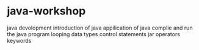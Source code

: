 # java-workshop
java devolopment
introduction of java 
appilication of java
complie and run the java program
looping
data types
control statements
jar
operators
keywords
